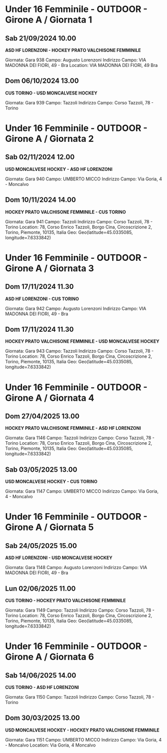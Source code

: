 # Under 16 Femminile - OUTDOOR  - Girone A / Giornata 1
## Sab 21/09/2024 10.00
**ASD HF LORENZONI - HOCKEY PRATO VALCHISONE FEMMINILE**

Giornata: Gara 938
Campo: Augusto Lorenzoni 
Indirizzo Campo:  VIA MADONNA DEI FIORI, 49 - Bra
Location:  VIA MADONNA DEI FIORI, 49 Bra


## Dom 06/10/2024 13.00
**CUS TORINO - USD MONCALVESE HOCKEY**

Giornata: Gara 939
Campo: Tazzoli 
Indirizzo Campo:  Corso Tazzoli, 78 - Torino

# Under 16 Femminile - OUTDOOR  - Girone A / Giornata 2
## Sab 02/11/2024 12.00
**USD MONCALVESE HOCKEY - ASD HF LORENZONI**

Giornata: Gara 940
Campo: UMBERTO MICCO 
Indirizzo Campo:  Via Goria, 4 - Moncalvo


## Dom 10/11/2024 14.00
**HOCKEY PRATO VALCHISONE FEMMINILE - CUS TORINO**

Giornata: Gara 941
Campo: Tazzoli 
Indirizzo Campo:  Corso Tazzoli, 78 - Torino
Location: 78, Corso Enrico Tazzoli, Borgo Cina, Circoscrizione 2, Torino, Piemonte, 10135, Italia
Geo: Geo(latitude=45.0335085, longitude=7.6333842)

# Under 16 Femminile - OUTDOOR  - Girone A / Giornata 3
## Dom 17/11/2024 11.30
**ASD HF LORENZONI - CUS TORINO**

Giornata: Gara 942
Campo: Augusto Lorenzoni 
Indirizzo Campo:  VIA MADONNA DEI FIORI, 49 - Bra


## Dom 17/11/2024 11.30
**HOCKEY PRATO VALCHISONE FEMMINILE - USD MONCALVESE HOCKEY**

Giornata: Gara 943
Campo: Tazzoli 
Indirizzo Campo:  Corso Tazzoli, 78 - Torino
Location: 78, Corso Enrico Tazzoli, Borgo Cina, Circoscrizione 2, Torino, Piemonte, 10135, Italia
Geo: Geo(latitude=45.0335085, longitude=7.6333842)

# Under 16 Femminile - OUTDOOR  - Girone A / Giornata 4
## Dom 27/04/2025 13.00
**HOCKEY PRATO VALCHISONE FEMMINILE - ASD HF LORENZONI**

Giornata: Gara 1146
Campo: Tazzoli 
Indirizzo Campo:  Corso Tazzoli, 78 - Torino
Location: 78, Corso Enrico Tazzoli, Borgo Cina, Circoscrizione 2, Torino, Piemonte, 10135, Italia
Geo: Geo(latitude=45.0335085, longitude=7.6333842)


## Sab 03/05/2025 13.00
**USD MONCALVESE HOCKEY - CUS TORINO**

Giornata: Gara 1147
Campo: UMBERTO MICCO 
Indirizzo Campo:  Via Goria, 4 - Moncalvo

# Under 16 Femminile - OUTDOOR  - Girone A / Giornata 5
## Sab 24/05/2025 15.00
**ASD HF LORENZONI - USD MONCALVESE HOCKEY**

Giornata: Gara 1148
Campo: Augusto Lorenzoni 
Indirizzo Campo:  VIA MADONNA DEI FIORI, 49 - Bra


## Lun 02/06/2025 11.00
**CUS TORINO - HOCKEY PRATO VALCHISONE FEMMINILE**

Giornata: Gara 1149
Campo: Tazzoli 
Indirizzo Campo:  Corso Tazzoli, 78 - Torino
Location: 78, Corso Enrico Tazzoli, Borgo Cina, Circoscrizione 2, Torino, Piemonte, 10135, Italia
Geo: Geo(latitude=45.0335085, longitude=7.6333842)

# Under 16 Femminile - OUTDOOR  - Girone A / Giornata 6
## Sab 14/06/2025 14.00
**CUS TORINO - ASD HF LORENZONI**

Giornata: Gara 1150
Campo: Tazzoli 
Indirizzo Campo:  Corso Tazzoli, 78 - Torino


## Dom 30/03/2025 13.00
**USD MONCALVESE HOCKEY - HOCKEY PRATO VALCHISONE FEMMINILE**

Giornata: Gara 1151
Campo: UMBERTO MICCO 
Indirizzo Campo:  Via Goria, 4 - Moncalvo
Location:  Via Goria, 4 Moncalvo

